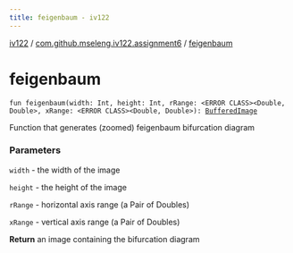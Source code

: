 ```yaml
---
title: feigenbaum - iv122
---
```


[iv122](../index.md) / [com.github.mseleng.iv122.assignment6](index.md) / [feigenbaum](.)

# feigenbaum

`fun feigenbaum(width: Int, height: Int, rRange: <ERROR CLASS><Double, Double>, xRange: <ERROR CLASS><Double, Double>): `[`BufferedImage`](http://docs.oracle.com/javase/6/docs/api/java/awt/image/BufferedImage.html)

Function that generates (zoomed) feigenbaum bifurcation diagram

### Parameters

`width` - the width of the image

`height` - the height of the image

`rRange` - horizontal axis range (a Pair of Doubles)

`xRange` - vertical axis range (a Pair of Doubles)

**Return**
an image containing the bifurcation diagram

